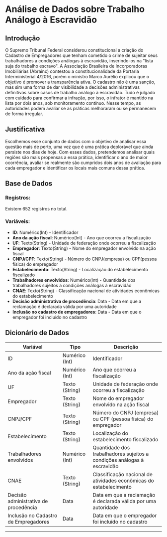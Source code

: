 # Análise de Dados sobre Trabalho Análogo à Escravidão

## Introdução

O Supremo Tribunal Federal considerou constitucional a criação do Cadastro de Empregadores que tenham cometido o crime de sujeitar seus trabalhadores a condições análogas à escravidão, inserindo-os na "lista suja do trabalho escravo". A Associação Brasileira de Incorporadoras Imobiliárias (Abrainc) contestou a constitucionalidade da Portaria Interministerial 4/2016, porém o ministro Marco Aurélio explicou que o objetivo é promover a transparência ativa. O cadastro não é uma sanção, mas sim uma forma de dar visibilidade a decisões administrativas definitivas sobre casos de trabalho análogo à escravidão. Tudo é julgado com cuidado para confirmar a infração, por isso, o infrator é mantido na lista por dois anos, sob monitoramento contínuo. Nesse tempo, as autoridades podem avaliar se as práticas melhoraram ou se permanecem de forma irregular.

## Justificativa

Escolhemos esse conjunto de dados com o objetivo de analisar essa questão mais de perto, uma vez que é uma prática deplorável que ainda persiste nos dias de hoje. Com esses dados, pretendemos analisar quais regiões são mais propensas a essa prática, identificar o ano de maior ocorrência, avaliar se realmente são cumpridos dois anos de avaliação para cada empregador e identificar os locais mais comuns dessa prática.

## Base de Dados

### Registros:

Existem 652 registros no total.

### Variáveis:

- **ID**: Numérico(Int) - Identificador
- **Ano da ação fiscal**: Numérico(Int) - Ano que ocorreu a fiscalização
- **UF**: Texto(String) - Unidade de federação onde ocorreu a fiscalização
- **Empregador**: Texto(String) - Nome do empregador envolvido na ação fiscal
- **CNPJ/CPF**: Texto(String) - Número do CNPJ(empresa) ou CPF(pessoa física) do empregador
- **Estabelecimento**: Texto(String) - Localização do estabelecimento fiscalizado
- **Trabalhadores envolvidos**: Numérico(Int) - Quantidade dos trabalhadores sujeitos a condições análogas à escravidão
- **CNAE**: Texto(String) - Classificação nacional de atividades econômicas do estabelecimento
- **Decisão administrativa de procedência**: Data - Data em que a reclamação é declarada válida por uma autoridade
- **Inclusão no cadastro de empregadores**: Data - Data em que o empregador foi incluído no cadastro

## Dicionário de Dados

| Variável                         | Tipo            | Descrição                                                                                   |
|----------------------------------|-----------------|---------------------------------------------------------------------------------------------|
| ID                               | Numérico (Int)  | Identificador                                                                               |
| Ano da ação fiscal               | Numérico (Int)  | Ano que ocorreu a fiscalização                                                              |
| UF                               | Texto (String)  | Unidade de federação onde ocorreu a fiscalização                                            |
| Empregador                       | Texto (String)  | Nome do empregador envolvido na ação fiscal                                                 |
| CNPJ/CPF                         | Texto (String)  | Número do CNPJ (empresa) ou CPF (pessoa física) do empregador                               |
| Estabelecimento                  | Texto (String)  | Localização do estabelecimento fiscalizado                                                  |
| Trabalhadores envolvidos         | Numérico (Int)  | Quantidade dos trabalhadores sujeitos a condições análogas à escravidão                     |
| CNAE                             | Texto (String)  | Classificação nacional de atividades econômicas do estabelecimento                          |
| Decisão administrativa de procedência | Data       | Data em que a reclamação é declarada válida por uma autoridade                              |
| Inclusão no Cadastro de Empregadores | Data        | Data em que o empregador foi incluído no cadastro                                           |

---


